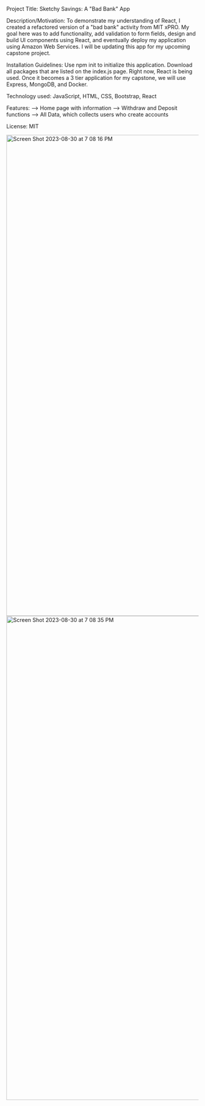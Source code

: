 Project Title: Sketchy Savings: A "Bad Bank" App

Description/Motivation: To demonstrate my understanding of React, I created a refactored version of a "bad bank" activity from MIT xPRO. My goal here was to add functionality, add validation to form fields, design and build UI components using React, and eventually deploy my application using Amazon Web Services. I will be updating this app for my upcoming capstone project.

Installation Guidelines: Use npm init to initialize this application. Download all packages that are listed on the index.js page. Right now, React is being used. Once it becomes a 3 tier application for my capstone, we will use Express, MongoDB, and Docker. 

Technology used: JavaScript, HTML, CSS, Bootstrap, React

Features: 
--> Home page with information
--> Withdraw and Deposit functions
--> All Data, which collects users who create accounts

License: MIT

<img width="1261" alt="Screen Shot 2023-08-30 at 7 08 16 PM" src="https://github.com/rmkozlowski/sketchysavings-badbankapp/assets/120128966/b6e6454e-4651-4a47-9f43-f51a051d14d8">
<img width="1269" alt="Screen Shot 2023-08-30 at 7 08 35 PM" src="https://github.com/rmkozlowski/sketchysavings-badbankapp/assets/120128966/0e5603d4-af1f-4a59-8db2-cf139b3e47d4">
